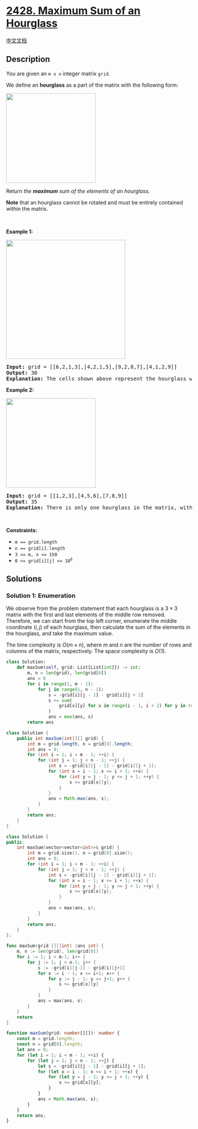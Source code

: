 # [2428. Maximum Sum of an Hourglass](https://leetcode.com/problems/maximum-sum-of-an-hourglass)

[中文文档](/solution/2400-2499/2428.Maximum%20Sum%20of%20an%20Hourglass/README.md)

<!-- tags:Array,Matrix,Prefix Sum -->

## Description

<p>You are given an <code>m x n</code> integer matrix <code>grid</code>.</p>

<p>We define an <strong>hourglass</strong> as a part of the matrix with the following form:</p>
<img alt="" src="https://fastly.jsdelivr.net/gh/doocs/leetcode@main/solution/2400-2499/2428.Maximum%20Sum%20of%20an%20Hourglass/images/img.jpg" style="width: 243px; height: 243px;" />
<p>Return <em>the <strong>maximum</strong> sum of the elements of an hourglass</em>.</p>

<p><strong>Note</strong> that an hourglass cannot be rotated and must be entirely contained within the matrix.</p>

<p>&nbsp;</p>
<p><strong class="example">Example 1:</strong></p>
<img alt="" src="https://fastly.jsdelivr.net/gh/doocs/leetcode@main/solution/2400-2499/2428.Maximum%20Sum%20of%20an%20Hourglass/images/1.jpg" style="width: 323px; height: 323px;" />
<pre>
<strong>Input:</strong> grid = [[6,2,1,3],[4,2,1,5],[9,2,8,7],[4,1,2,9]]
<strong>Output:</strong> 30
<strong>Explanation:</strong> The cells shown above represent the hourglass with the maximum sum: 6 + 2 + 1 + 2 + 9 + 2 + 8 = 30.
</pre>

<p><strong class="example">Example 2:</strong></p>
<img alt="" src="https://fastly.jsdelivr.net/gh/doocs/leetcode@main/solution/2400-2499/2428.Maximum%20Sum%20of%20an%20Hourglass/images/2.jpg" style="width: 243px; height: 243px;" />
<pre>
<strong>Input:</strong> grid = [[1,2,3],[4,5,6],[7,8,9]]
<strong>Output:</strong> 35
<strong>Explanation:</strong> There is only one hourglass in the matrix, with the sum: 1 + 2 + 3 + 5 + 7 + 8 + 9 = 35.
</pre>

<p>&nbsp;</p>
<p><strong>Constraints:</strong></p>

<ul>
	<li><code>m == grid.length</code></li>
	<li><code>n == grid[i].length</code></li>
	<li><code>3 &lt;= m, n &lt;= 150</code></li>
	<li><code>0 &lt;= grid[i][j] &lt;= 10<sup>6</sup></code></li>
</ul>

## Solutions

### Solution 1: Enumeration

We observe from the problem statement that each hourglass is a $3 \times 3$ matrix with the first and last elements of the middle row removed. Therefore, we can start from the top left corner, enumerate the middle coordinate $(i, j)$ of each hourglass, then calculate the sum of the elements in the hourglass, and take the maximum value.

The time complexity is $O(m \times n)$, where $m$ and $n$ are the number of rows and columns of the matrix, respectively. The space complexity is $O(1)$.

<!-- tabs:start -->

```python
class Solution:
    def maxSum(self, grid: List[List[int]]) -> int:
        m, n = len(grid), len(grid[0])
        ans = 0
        for i in range(1, m - 1):
            for j in range(1, n - 1):
                s = -grid[i][j - 1] - grid[i][j + 1]
                s += sum(
                    grid[x][y] for x in range(i - 1, i + 2) for y in range(j - 1, j + 2)
                )
                ans = max(ans, s)
        return ans
```

```java
class Solution {
    public int maxSum(int[][] grid) {
        int m = grid.length, n = grid[0].length;
        int ans = 0;
        for (int i = 1; i < m - 1; ++i) {
            for (int j = 1; j < n - 1; ++j) {
                int s = -grid[i][j - 1] - grid[i][j + 1];
                for (int x = i - 1; x <= i + 1; ++x) {
                    for (int y = j - 1; y <= j + 1; ++y) {
                        s += grid[x][y];
                    }
                }
                ans = Math.max(ans, s);
            }
        }
        return ans;
    }
}
```

```cpp
class Solution {
public:
    int maxSum(vector<vector<int>>& grid) {
        int m = grid.size(), n = grid[0].size();
        int ans = 0;
        for (int i = 1; i < m - 1; ++i) {
            for (int j = 1; j < n - 1; ++j) {
                int s = -grid[i][j - 1] - grid[i][j + 1];
                for (int x = i - 1; x <= i + 1; ++x) {
                    for (int y = j - 1; y <= j + 1; ++y) {
                        s += grid[x][y];
                    }
                }
                ans = max(ans, s);
            }
        }
        return ans;
    }
};
```

```go
func maxSum(grid [][]int) (ans int) {
	m, n := len(grid), len(grid[0])
	for i := 1; i < m-1; i++ {
		for j := 1; j < n-1; j++ {
			s := -grid[i][j-1] - grid[i][j+1]
			for x := i - 1; x <= i+1; x++ {
				for y := j - 1; y <= j+1; y++ {
					s += grid[x][y]
				}
			}
			ans = max(ans, s)
		}
	}
	return
}
```

```ts
function maxSum(grid: number[][]): number {
    const m = grid.length;
    const n = grid[0].length;
    let ans = 0;
    for (let i = 1; i < m - 1; ++i) {
        for (let j = 1; j < n - 1; ++j) {
            let s = -grid[i][j - 1] - grid[i][j + 1];
            for (let x = i - 1; x <= i + 1; ++x) {
                for (let y = j - 1; y <= j + 1; ++y) {
                    s += grid[x][y];
                }
            }
            ans = Math.max(ans, s);
        }
    }
    return ans;
}
```

<!-- tabs:end -->

<!-- end -->
